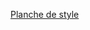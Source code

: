 [Planche de style](https://www.figma.com/file/Dwrrhug43xv3f6Atskc0wq/Untitled?type=design&node-id=0-1&mode=design&t=rM6tuk4UwJ0Aaqhh-0)
